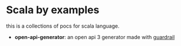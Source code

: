 # Scala by examples

this is a collections of pocs for scala language.


 * **open-api-generator**: an open api 3 generator made with [guardrail](https://guardrail.dev/)

